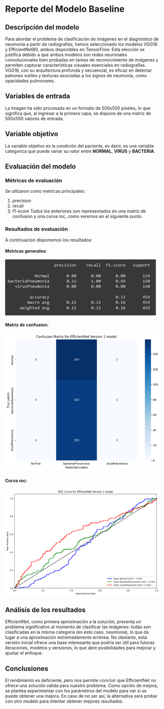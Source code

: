 # Reporte del Modelo Baseline
## Descripción del modelo

Para abordar el problema de clasificación de imágenes en el diagnóstico de neumonía a partir de radiografías, hemos seleccionado los modelos VGG16 y EfficientNetB0, ambos disponibles en TensorFlow. Esta elección se justifica debido a que ambos modelos son redes neuronales convolucionales bien probadas en tareas de reconocimiento de imágenes y permiten capturar características visuales esenciales en radiografías. VGG16, con su arquitectura profunda y secuencial, es eficaz en detectar patrones sutiles y texturas asociadas a los signos de neumonía, como opacidades pulmonares.

## Variables de entrada

La imagen ha sido procesada en un formato de 500x500 píxeles, lo que significa que, al ingresar a la primera capa, se dispone de una matriz de 500x500 valores de entrada.

## Variable objetivo

La variable objetivo es la condición del paciente, es decir, es una variable categorica que puede variar su valor entre **NORMAL**, **VIRUS** y **BACTERIA**.

## Evaluación del modelo

### Métricas de evaluación

Se utlizaron como metricas principales:
1. precision         
2. recall
3. f1-score
Todos los anteriores son representados en una matriz de confusion y una curva roc, como veremos en el siguiente punto. 
### Resultados de evaluación
A continuacion disponemos los resultados:

#### Metricas generales:
![alt text](info.png)

#### Matriz de confusion:
![alt text](matrix.png)

#### Curva roc:
![alt text](roc.png)


## Análisis de los resultados

EfficientNet, como primera aproximación a la solución, presenta un problema significativo al momento de clasificar las imágenes: todas son clasificadas en la misma categoría (en este caso, neumonía), lo que da lugar a una aproximación extremadamente errónea. No obstante, esta versión inicial ofrece una base interesante que podría ser útil para futuras iteraciones, modelos y versiones, lo que abre posibilidades para mejorar y ajustar el enfoque.

## Conclusiones

El rendimiento es deficiente, pero nos permite concluir que EfficientNet no ofrece una solución válida para nuestro problema. Como opción de mejora, se plantea experimentar con los parámetros del modelo para ver si se puede obtener una mejora. En caso de no ser así, la alternativa será probar con otro modelo para intentar obtener mejores resultados.

